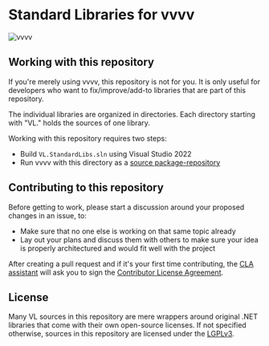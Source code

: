 # Standard Libraries for vvvv

![vvvv](docs/vvvvIO.png)

## Working with this repository

If you're merely using vvvv, this repository is not for you. It is only useful for developers who want to fix/improve/add-to libraries that are part of this repository.

The individual libraries are organized in directories. Each directory starting with "VL." holds the sources of one library. 

Working with this repository requires two steps:
- Build `VL.StandardLibs.sln` using Visual Studio 2022
- Run vvvv with this directory as a [source package-repository](https://thegraybook.vvvv.org/reference/extending/contributing.html)

## Contributing to this repository

Before getting to work, please start a discussion around your proposed changes in an issue, to:
- Make sure that no one else is working on that same topic already
- Lay out your plans and discuss them with others to make sure your idea is properly architectured and would fit well with the project

After creating a pull request and if it's your first time contributing, the [CLA assistant](https://github.com/cla-assistant) will ask you to sign the [Contributor License Agreement](docs/ContributorLicenseAgreement.md).

## License
Many VL sources in this repository are mere wrappers around original .NET libraries that come with their own open-source licenses. If not specified otherwise, sources in this repository are licensed under the [LGPLv3](https://www.gnu.org/licenses/lgpl-3.0-standalone.html).
